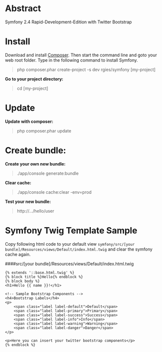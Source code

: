Abstract
===========

Symfony 2.4 Rapid-Development-Edition with Twitter Bootstrap

Install
========

Download and install [Composer](http://getcomposer.org).
Then start the command line and goto your web root folder. Type in the following command to install Symfony.

> php composer.phar create-project -s dev rgies/symfony [my-project]

**Go to your project directory:**

> cd [my-project]

Update
========

**Update with composer:**

> php composer.phar update


Create bundle:
==========================

**Create your own new bundle:**

> ./app/console generate:bundle

**Clear cache:**

> ./app/console cache:clear -env=prod

**Test your new bundle:**

> http://.../hello/user


Symfony Twig Template Sample
=============================

Copy following html code to your default view `symfony/src/[your bundle]/Resources/views/Default/index.html.twig` and clear the symfony cache again.

####src/[your bundle]/Resources/views/Default/index.html.twig

    {% extends '::base.html.twig' %}
    {% block title %}Hello{% endblock %}
    {% block body %}
    <h1>Hello {{ name }}!</h1>

    <!-- Sample Bootstrap Components -->
    <h4>Bootstrap Labels</h4>
    <p>
        <span class="label label-default">Default</span>
        <span class="label label-primary">Primary</span>
        <span class="label label-success">Success</span>
        <span class="label label-info">Info</span>
        <span class="label label-warning">Warning</span>
        <span class="label label-danger">Danger</span>
    </p>

    <p>Here you can insert your twitter bootstrap components</p>
    {% endblock %}
    
